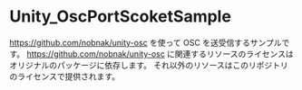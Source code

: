 # Unity_OscPortScoketSample

https://github.com/nobnak/unity-osc を使って OSC を送受信するサンプルです。
https://github.com/nobnak/unity-osc に関連するリソースのライセンスはオリジナルのパッケージに依存します。
それ以外のリソースはこのリポジトリのライセンスで提供されます。
